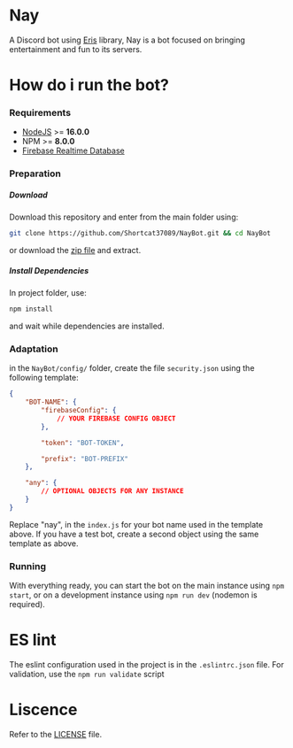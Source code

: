 # Nay

A Discord bot using [Eris](https://github.com/abalabahaha/eris/) library, Nay is a bot focused on bringing entertainment and fun to its servers.

# How do i run the bot?

### Requirements

* [NodeJS](https://nodejs.org/) >= **16.0.0**
* NPM >= **8.0.0**
* [Firebase Realtime Database](https://firebase.google.com/)

### Preparation

##### Download

Download this repository and enter from the main folder using:
```sh
git clone https://github.com/Shortcat37089/NayBot.git && cd NayBot
```
or download the [zip file](https://github.com/Shortcat37089/NayBot/archive/refs/heads/main.zip) and extract.

##### Install Dependencies

In project folder, use:
```sh
npm install
```
and wait while dependencies are installed.

### Adaptation

in the `NayBot/config/` folder, create the file `security.json` using the following template:
```json
{
    "BOT-NAME": {
        "firebaseConfig": {
            // YOUR FIREBASE CONFIG OBJECT
        },

        "token": "BOT-TOKEN",

        "prefix": "BOT-PREFIX"
    },

    "any": {
        // OPTIONAL OBJECTS FOR ANY INSTANCE
    }
}
```

Replace "nay", in the `index.js` for your bot name used in the template above. If you have a test bot, create a second object using the same template as above.

### Running

With everything ready, you can start the bot on the main instance using `npm start`, or on a development instance using `npm run dev` (nodemon is required).

# ES lint

The eslint configuration used in the project is in the `.eslintrc.json` file. For validation, use the `npm run validate` script

# Liscence

Refer to the [LICENSE](https://github.com/sh0rtyc4t/NayBot/blob/main/LICENSE) file.
